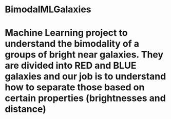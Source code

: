 # BimodalMLGalaxies

# Machine Learning project to understand the bimodality of a groups of bright near galaxies. They are divided into RED and BLUE galaxies and our job is to understand how to separate those based on certain properties (brightnesses and distance)
